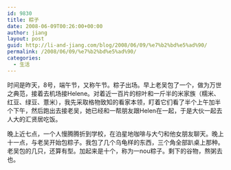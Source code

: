 ```yaml
---
id: 9830
title: 粽子
date: 2008-06-09T00:26:00+00:00
author: jiang
layout: post
guid: http://li-and-jiang.com/blog/2008/06/09/%e7%b2%bd%e5%ad%90/
permalink: /2008/06/09/%e7%b2%bd%e5%ad%90/
categories:
  - 生活
---
```

时间是昨天，8号，端午节，又称午节。粽子出场。早上老吴包了一个，做为万世之典范，接着去机场接Helene。对着近一百片的棕叶和一斤半的米家族（糯米、红豆、绿豆、薏米），我先采取格物致知的看家本领，盯着它们看了半个上午加半个下午，然后跑出去接老吴，她已经和一帮朋友跟Helen在一起，于是大伙一起去人大的汇贤居吃饭。 

晚上近七点，一个人慢腾腾折到学校，在泊星地咖啡与大勺和他女朋友聊天。晚上十一点，与老吴开始包粽子。我包了几个乌龟样的东西，三个角全部趴桌上那种。老吴包的几只，还算有型。加起来是十个，称为一nou粽子。剩下的谷物，熬粥去也。